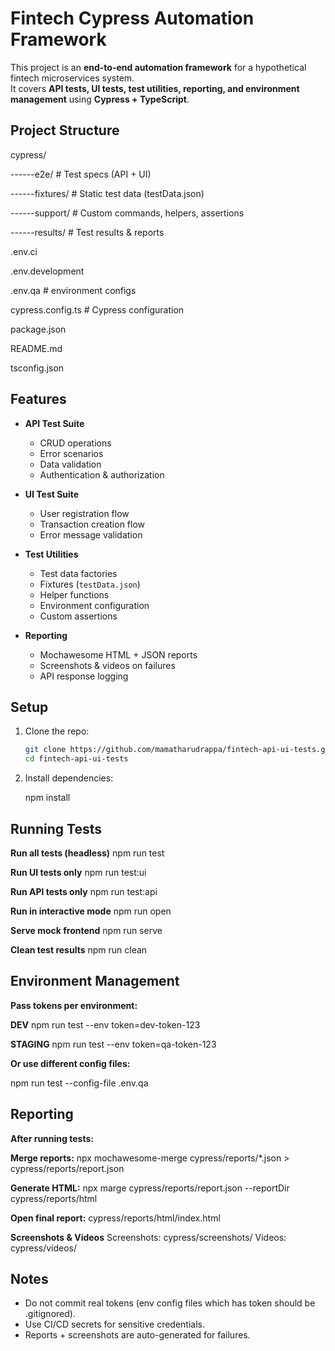 # Fintech Cypress Automation Framework

This project is an **end-to-end automation framework** for a hypothetical fintech microservices system.  
It covers **API tests, UI tests, test utilities, reporting, and environment management** using **Cypress + TypeScript**.


## Project Structure

cypress/

------e2e/    # Test specs (API + UI)
    
------fixtures/   # Static test data (testData.json)
    
------support/    # Custom commands, helpers, assertions
    
------results/    # Test results & reports
    
.env.ci

.env.development

.env.qa    # environment configs

cypress.config.ts   # Cypress configuration

package.json

README.md

tsconfig.json


## Features

- **API Test Suite**
  - CRUD operations
  - Error scenarios
  - Data validation
  - Authentication & authorization

- **UI Test Suite**
  - User registration flow
  - Transaction creation flow
  - Error message validation

- **Test Utilities**
  - Test data factories
  - Fixtures (`testData.json`)
  - Helper functions
  - Environment configuration
  - Custom assertions

- **Reporting**
  - Mochawesome HTML + JSON reports
  - Screenshots & videos on failures
  - API response logging


## Setup

1. Clone the repo:
   ```bash
   git clone https://github.com/mamatharudrappa/fintech-api-ui-tests.git
   cd fintech-api-ui-tests

3. Install dependencies:

    npm install


## Running Tests
**Run all tests (headless)**
    npm run test

**Run UI tests only**
    npm run test:ui

**Run API tests only**
    npm run test:api

**Run in interactive mode**
    npm run open

**Serve mock frontend**
    npm run serve

**Clean test results**
    npm run clean


## Environment Management

**Pass tokens per environment:**

**DEV**
npm run test --env token=dev-token-123

**STAGING**
npm run test --env token=qa-token-123

**Or use different config files:**

npm run test --config-file .env.qa


## Reporting

**After running tests:**

**Merge reports:**
npx mochawesome-merge cypress/reports/*.json > cypress/reports/report.json

**Generate HTML:**
npx marge cypress/reports/report.json --reportDir cypress/reports/html

**Open final report:**
cypress/reports/html/index.html

**Screenshots & Videos**
Screenshots: cypress/screenshots/
Videos: cypress/videos/


## Notes

* Do not commit real tokens (env config files which has token should be .gitignored).
* Use CI/CD secrets for sensitive credentials.
* Reports + screenshots are auto-generated for failures.
